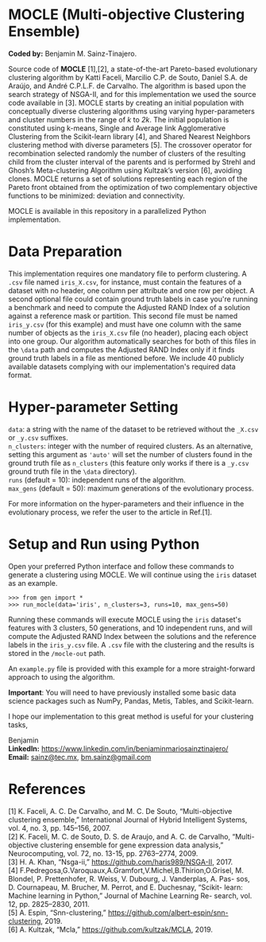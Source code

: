 # MOCLE (Multi-objective Clustering Ensemble)

**Coded by:** Benjamin M. Sainz-Tinajero.  

Source code of **MOCLE** [1],[2], a state-of-the-art Pareto-based evolutionary clustering algorithm by Katti Faceli, Marcilio C.P. de Souto, Daniel S.A. de Araújo, and André C.P.L.F. de Carvalho. The algorithm is based upon the search strategy of NSGA-II, and for this implementation we used the source code available in [3]. MOCLE starts by creating an initial population with conceptually diverse clustering algorithms using varying hyper-parameters and cluster numbers in the range of *k* to *2k*. The initial population is constituted using k-means, Single and Average link Agglomerative Clustering from the Scikit-learn library [4], and Shared Nearest Neighbors clustering method with diverse parameters [5]. The crossover operator for recombination selected randomly the number of clusters of the resulting child from the cluster interval of the parents and is performed by Strehl and Ghosh’s Meta-clustering Algorithm using Kultzak’s version [6], avoiding clones. MOCLE returns a set of solutions representing each region of the Pareto front obtained from the optimization of two complementary objective functions to be minimized: deviation and connectivity.

MOCLE is available in this repository in a parallelized Python implementation.

# Data Preparation
This implementation requires one mandatory file to perform clustering. A ``.csv`` file named ``iris_X.csv``, for instance, must contain the features of a dataset with no header, one column per attribute and one row per object. A second optional file could contain ground truth labels in case you're running a benchmark and need to compute the Adjusted RAND Index of a solution against a reference mask or partition. This second file must be named ``iris_y.csv`` (for this example) and must have one column with the same number of objects as the ``iris_X.csv`` file (no header), placing each object into one group. Our algorithm automatically searches for both of this files in the ``\data`` path and computes the Adjusted RAND Index only if it finds ground truth labels in a file as mentioned before. We include 40 publicly available datasets complying with our implementation's required data format. 

# Hyper-parameter Setting
``data``: a string with the name of the dataset to be retrieved without the ``_X.csv`` or ``_y.csv`` suffixes.   
``n_clusters``: integer with the number of required clusters. As an alternative, setting this argument as ``'auto'`` will set the number of clusters found in the ground truth file as ``n_clusters`` (this feature only works if there is a ``_y.csv`` ground truth file in the ``\data`` directory).  
``runs`` (default = 10): independent runs of the algorithm.  
``max_gens`` (default = 50): maximum generations of the evolutionary process.    

For more information on the hyper-parameters and their influence in the evolutionary process, we refer the user to the article in Ref.[1].  

# Setup and Run using Python
Open your preferred Python interface and follow these commands to generate a clustering using MOCLE. We will continue using the ``iris`` dataset as an example.  

``>>> from gen import *``  
``>>> run_mocle(data='iris', n_clusters=3, runs=10, max_gens=50)``

Running these commands will execute MOCLE using the ``iris`` dataset's features with 3 clusters, 50 generations, and 10 independent runs, and will compute the Adjusted RAND Index between the solutions and the reference labels in the ``iris_y.csv`` file. A ``.csv`` file with the clustering and the results is stored in the ``/mocle-out`` path.

An ``example.py`` file is provided with this example for a more straight-forward approach to using the algorithm.  

**Important**: You will need to have previously installed some basic data science packages such as NumPy, Pandas, Metis, Tables, and Scikit-learn.

I hope our implementation to this great method is useful for your clustering tasks,

Benjamin  
**LinkedIn:** https://www.linkedin.com/in/benjaminmariosainztinajero/  
**Email:** sainz@tec.mx, bm.sainz@gmail.com

# References
[1] K. Faceli, A. C. De Carvalho, and M. C. De Souto, “Multi-objective clustering ensemble,” International Journal of Hybrid Intelligent Systems, vol. 4, no. 3, pp. 145–156, 2007.  
[2] K. Faceli, M. C. de Souto, D. S. de Araujo, and A. C. de Carvalho, “Multi-objective clustering ensemble for gene expression data analysis,” Neurocomputing, vol. 72, no. 13-15, pp. 2763–2774, 2009.  
[3] H. A. Khan, “Nsga-ii,” https://github.com/haris989/NSGA-II, 2017.  
[4] F.Pedregosa,G.Varoquaux,A.Gramfort,V.Michel,B.Thirion,O.Grisel, M. Blondel, P. Prettenhofer, R. Weiss, V. Dubourg, J. Vanderplas, A. Pas- sos, D. Cournapeau, M. Brucher, M. Perrot, and E. Duchesnay, “Scikit- learn: Machine learning in Python,” Journal of Machine Learning Re- search, vol. 12, pp. 2825–2830, 2011.  
[5] A. Espin, “Snn-clustering,” https://github.com/albert-espin/snn-clustering, 2019.  
[6] A. Kultzak, “Mcla,” https://github.com/kultzak/MCLA, 2019.
